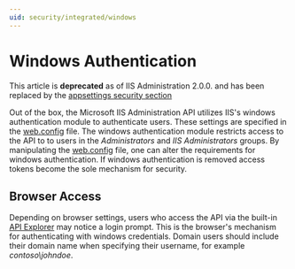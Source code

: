 ```yaml
---
uid: security/integrated/windows
---
```


# Windows Authentication

This article is **deprecated** as of IIS Administration 2.0.0. and has been replaced by the [appsettings security section](../../configuration/appsettings.json.md)

Out of the box, the Microsoft IIS Administration API utilizes IIS's windows authentication module to authenticate users. These settings are specified in the [web.config](web.config.md) file. The windows authentication module restricts access to the API to to users in the _Administrators_ and _IIS Administrators_ groups. By manipulating the [web.config](web.config.md) file, one can alter the requirements for windows authentication. If windows authentication is removed access tokens become the sole mechanism for security.

## Browser Access

Depending on browser settings, users who access the API via the built-in [API Explorer](../../api-explorer/index.md) may notice a login prompt. This is the browser's mechanism for authenticating with windows credentials. Domain users should include their domain name when specifying their username, for example *contoso\johndoe*. 